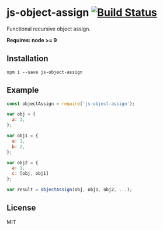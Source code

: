 # js-object-assign [![Build Status](https://travis-ci.org/iamdevonbutler/js-object-assign.svg?branch=master)](https://travis-ci.org/iamdevonbutler/js-object-assign)

Functional recursive object assign.

**Requires: node >= 9**

## Installation
```
npm i --save js-object-assign
```

## Example
```javascript
const objectAssign = require('js-object-assign');

var obj = {
  a: 1,
};

var obj1 = {
  a: 1,
  b: 2,
};

var obj2 = {
  a: 1,
  c: [obj, obj1]
};

var result = objectAssign(obj, obj1, obj2, ...);

```

## License
MIT
